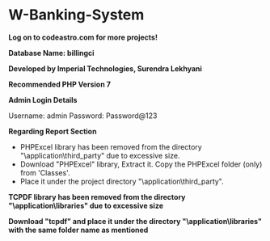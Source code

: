 # W-Banking-System
**Log on to codeastro.com for more projects!**

**Database Name: billingci**

**Developed by Imperial Technologies, Surendra Lekhyani**

**Recommended PHP Version 7**


**Admin Login Details**

Username: admin
Password: Password@123


**Regarding Report Section**
- PHPExcel library has been removed from the directory "\application\third_party\" due to excessive size.
- Download "PHPExcel" library, Extract it. Copy the PHPExcel folder (only) from 'Classes'.
- Place it under the project directory "\application\third_party\".


**TCPDF library has been removed from the directory "\application\libraries" due to excessive size**

**Download "tcpdf" and place it under the directory "\application\libraries" with the same folder name as mentioned**
